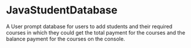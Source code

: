 # JavaStudentDatabase
A User prompt database for users to add students and their required courses in which they could get the total payment for the courses and the balance payment for the courses on the console.
